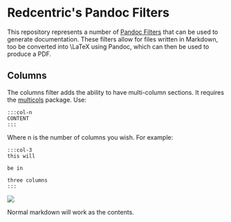 # Redcentric's Pandoc Filters

This repository represents a number of [Pandoc
Filters](https://pandoc.org/lua-filters.html) that can be used to generate
documentation. These filters allow for files written in Markdown, too be
converted into \LaTeX using Pandoc, which can  then be used to produce a PDF.

## Columns

The columns filter adds the ability to have multi-column sections. It requires
the [multicols](https://ctan.org/pkg/multicol) package. Use:

```
:::col-n
CONTENT
:::
```

Where n is the number of columns you wish. For example:

```
:::col-3
this will

be in

three columns
:::
```


![](./images/2025-06-13-10-25-21.png)


Normal markdown will work as the contents.


